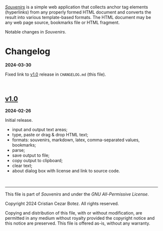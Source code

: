 _[Souvenirs](https://github.com/cx2b/souvenirs "Souvenirs on GitHub")_ is a simple web application that collects anchor tag elements (hyperlinks) from any properly formed HTML document and converts the result into various template-based formats. The HTML document may be any web page source, bookmarks file or HTML fragment.

Notable changes in _Souvenirs_.


# Changelog

**2024-03-30**

Fixed link to [v1.0](https://github.com/cx2b/souvenirs/releases/tag/v1.0) release in `CHANGELOG.md` (this file).

<br>

## [v1.0](https://github.com/cx2b/souvenirs/releases/tag/v1.0)

**2024-02-26**

Initial release.

  * input and output text areas;
  * type, paste or drag & drop HTML text;
  * formats: souvenirs, markdown, latex, comma-separated values, bookmarks;
  * parse;
  * save output to file;
  * copy output to clipboard;
  * clear text;
  * about dialog box with license and link to source code.

<br>

----------------------------------------------------------------------

This file is part of _Souvenirs_ and under the _GNU All-Permissive License_.

Copyright 2024 Cristian Cezar Botez. All rights reserved.

Copying and distribution of this file, with or without modification, are permitted in any medium without royalty provided the copyright notice and this notice are preserved.  This file is offered as-is, without any warranty.
